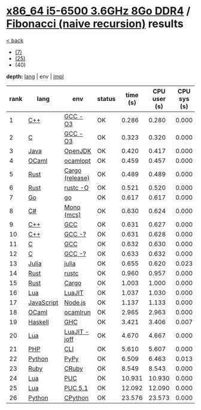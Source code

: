 # [x86_64 i5-6500 3.6GHz 8Go DDR4]({{site.baseurl}}/hosts/x86-64_i5-6500) / [Fibonacci (naive recursion)]({{site.baseurl}}/works/fibonacci-nr) results

[< back]({{site.baseurl}}/results/x86-64_i5-6500)
* [(7)]({{site.baseurl}}/results/x86-64_i5-6500/fibonacci-nr/1-2)
* [(25)]({{site.baseurl}}/results/x86-64_i5-6500/fibonacci-nr/2-2)
* (40)

**depth:** [lang]({{site.baseurl}}/results/x86-64_i5-6500/fibonacci-nr/3-1) | env | [impl]({{site.baseurl}}/results/x86-64_i5-6500/fibonacci-nr/3-3)

rank | lang | env | status | time (s) | CPU user (s) | CPU sys (s) | mem (kB) | impl
--- | --- | --- | --- | --- | --- | --- | --- | ---
1 | [C++]({{site.baseurl}}/langs/cpp) | [GCC -O3]({{site.baseurl}}/langs/cpp/envs/gcc-O3) | OK | 0.286 | 0.280 | 0.000 | 3392 | [0.cpp]({{site.github.repository_url}}/blob/master/langs/cpp/impls/fibonacci-nr/0.cpp)
2 | [C]({{site.baseurl}}/langs/c) | [GCC -O3]({{site.baseurl}}/langs/c/envs/gcc-O3) | OK | 0.323 | 0.320 | 0.000 | 1880 | [0.c]({{site.github.repository_url}}/blob/master/langs/c/impls/fibonacci-nr/0.c)
3 | [Java]({{site.baseurl}}/langs/java) | [OpenJDK]({{site.baseurl}}/langs/java/envs/openjdk) | OK | 0.420 | 0.417 | 0.000 | 22964 | [0.java]({{site.github.repository_url}}/blob/master/langs/java/impls/fibonacci-nr/0.java)
4 | [OCaml]({{site.baseurl}}/langs/ocaml) | [ocamlopt]({{site.baseurl}}/langs/ocaml/envs/ocamlopt) | OK | 0.459 | 0.457 | 0.000 | 2620 | [ml0.ml]({{site.github.repository_url}}/blob/master/langs/ocaml/impls/fibonacci-nr/ml0.ml)
5 | [Rust]({{site.baseurl}}/langs/rust) | [Cargo (release)]({{site.baseurl}}/langs/rust/envs/cargo-release) | OK | 0.489 | 0.489 | 0.000 | 1964 | [0.rs]({{site.github.repository_url}}/blob/master/langs/rust/impls/fibonacci-nr/0.rs)
6 | [Rust]({{site.baseurl}}/langs/rust) | [rustc -O]({{site.baseurl}}/langs/rust/envs/rustc-O) | OK | 0.521 | 0.520 | 0.000 | 1952 | [0.rs]({{site.github.repository_url}}/blob/master/langs/rust/impls/fibonacci-nr/0.rs)
7 | [Go]({{site.baseurl}}/langs/go) | [go]({{site.baseurl}}/langs/go/envs/go) | OK | 0.617 | 0.617 | 0.000 | 1800 | [0.go]({{site.github.repository_url}}/blob/master/langs/go/impls/fibonacci-nr/0.go)
8 | [C#]({{site.baseurl}}/langs/csharp) | [Mono (mcs)]({{site.baseurl}}/langs/csharp/envs/mono) | OK | 0.630 | 0.624 | 0.000 | 18100 | [0.cs]({{site.github.repository_url}}/blob/master/langs/csharp/impls/fibonacci-nr/0.cs)
9 | [C++]({{site.baseurl}}/langs/cpp) | [GCC]({{site.baseurl}}/langs/cpp/envs/gcc) | OK | 0.631 | 0.627 | 0.000 | 3376 | [0.cpp]({{site.github.repository_url}}/blob/master/langs/cpp/impls/fibonacci-nr/0.cpp)
10 | [C++]({{site.baseurl}}/langs/cpp) | [GCC -?]({{site.baseurl}}/langs/cpp/envs/gcc-any) | OK | 0.631 | 0.628 | 0.000 | 3428 | [0.cpp]({{site.github.repository_url}}/blob/master/langs/cpp/impls/fibonacci-nr/0.cpp)
11 | [C]({{site.baseurl}}/langs/c) | [GCC]({{site.baseurl}}/langs/c/envs/gcc) | OK | 0.632 | 0.630 | 0.000 | 1696 | [0.c]({{site.github.repository_url}}/blob/master/langs/c/impls/fibonacci-nr/0.c)
12 | [C]({{site.baseurl}}/langs/c) | [GCC -?]({{site.baseurl}}/langs/c/envs/gcc-any) | OK | 0.633 | 0.632 | 0.000 | 2100 | [0.c]({{site.github.repository_url}}/blob/master/langs/c/impls/fibonacci-nr/0.c)
13 | [Julia]({{site.baseurl}}/langs/julia) | [julia]({{site.baseurl}}/langs/julia/envs/julia) | OK | 0.655 | 0.620 | 0.023 | 156432 | [0.jl]({{site.github.repository_url}}/blob/master/langs/julia/impls/fibonacci-nr/0.jl)
14 | [Rust]({{site.baseurl}}/langs/rust) | [rustc]({{site.baseurl}}/langs/rust/envs/rustc) | OK | 0.960 | 0.957 | 0.000 | 1912 | [0.rs]({{site.github.repository_url}}/blob/master/langs/rust/impls/fibonacci-nr/0.rs)
15 | [Rust]({{site.baseurl}}/langs/rust) | [Cargo]({{site.baseurl}}/langs/rust/envs/cargo) | OK | 1.003 | 1.000 | 0.000 | 1956 | [0.rs]({{site.github.repository_url}}/blob/master/langs/rust/impls/fibonacci-nr/0.rs)
16 | [Lua]({{site.baseurl}}/langs/lua) | [LuaJIT]({{site.baseurl}}/langs/lua/envs/luajit) | OK | 1.037 | 1.030 | 0.000 | 2488 | [0.lua]({{site.github.repository_url}}/blob/master/langs/lua/impls/fibonacci-nr/0.lua)
17 | [JavaScript]({{site.baseurl}}/langs/javascript) | [Node.js]({{site.baseurl}}/langs/javascript/envs/nodejs) | OK | 1.137 | 1.133 | 0.000 | 32444 | [0.js]({{site.github.repository_url}}/blob/master/langs/javascript/impls/fibonacci-nr/0.js)
18 | [OCaml]({{site.baseurl}}/langs/ocaml) | [ocamlrun]({{site.baseurl}}/langs/ocaml/envs/ocamlrun) | OK | 2.965 | 2.963 | 0.000 | 2600 | [ml0.ml]({{site.github.repository_url}}/blob/master/langs/ocaml/impls/fibonacci-nr/ml0.ml)
19 | [Haskell]({{site.baseurl}}/langs/haskell) | [GHC]({{site.baseurl}}/langs/haskell/envs/ghc) | OK | 3.421 | 3.406 | 0.007 | 5632 | [0.hs]({{site.github.repository_url}}/blob/master/langs/haskell/impls/fibonacci-nr/0.hs)
20 | [Lua]({{site.baseurl}}/langs/lua) | [LuaJIT -joff]({{site.baseurl}}/langs/lua/envs/luajit-joff) | OK | 4.670 | 4.667 | 0.000 | 2508 | [0.lua]({{site.github.repository_url}}/blob/master/langs/lua/impls/fibonacci-nr/0.lua)
21 | [PHP]({{site.baseurl}}/langs/php) | [CLI]({{site.baseurl}}/langs/php/envs/php) | OK | 5.610 | 5.607 | 0.000 | 22032 | [0.php]({{site.github.repository_url}}/blob/master/langs/php/impls/fibonacci-nr/0.php)
22 | [Python]({{site.baseurl}}/langs/python) | [PyPy]({{site.baseurl}}/langs/python/envs/pypy) | OK | 6.509 | 6.463 | 0.013 | 82264 | [0.py]({{site.github.repository_url}}/blob/master/langs/python/impls/fibonacci-nr/0.py)
23 | [Ruby]({{site.baseurl}}/langs/ruby) | [CRuby]({{site.baseurl}}/langs/ruby/envs/ruby) | OK | 8.549 | 8.543 | 0.000 | 13624 | [0.rb]({{site.github.repository_url}}/blob/master/langs/ruby/impls/fibonacci-nr/0.rb)
24 | [Lua]({{site.baseurl}}/langs/lua) | [PUC]({{site.baseurl}}/langs/lua/envs/lua) | OK | 10.931 | 10.930 | 0.000 | 2588 | [0.lua]({{site.github.repository_url}}/blob/master/langs/lua/impls/fibonacci-nr/0.lua)
25 | [Lua]({{site.baseurl}}/langs/lua) | [PUC 5.1]({{site.baseurl}}/langs/lua/envs/lua51) | OK | 12.092 | 12.090 | 0.000 | 2632 | [0.lua]({{site.github.repository_url}}/blob/master/langs/lua/impls/fibonacci-nr/0.lua)
26 | [Python]({{site.baseurl}}/langs/python) | [CPython]({{site.baseurl}}/langs/python/envs/python) | OK | 23.576 | 23.573 | 0.000 | 8588 | [0.py]({{site.github.repository_url}}/blob/master/langs/python/impls/fibonacci-nr/0.py)
